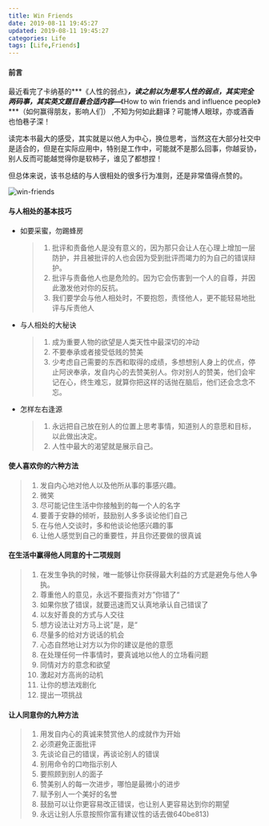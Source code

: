 ```yaml
---
title: Win Friends
date: 2019-08-11 19:45:27
updated: 2019-08-11 19:45:27
categories: Life
tags: [Life,Friends]
---
```


#### 前言

 最近看完了卡纳基的***《人性的弱点》***，读之前以为是写人性的弱点，其实完全两码事，其实英文题目最合适内容—***《How to win friends and influence people》***（如何赢得朋友，影响人们） ,不知为何如此翻译？可能博人眼球，亦或酒香也怕巷子深！

读完本书最大的感受，其实就是以他人为中心，换位思考，当然这在大部分社交中是适合的，但是在实际应用中，特别是工作中，可能就不是那么回事，你越妥协，别人反而可能越觉得你是软柿子，谁见了都想捏！

但总体来说，该书总结的与人很相处的很多行为准则，还是非常值得点赞的。

![win-friends](https://lairdli.top/images/win-friends.jpg)

<!--more-->

#### 与人相处的基本技巧

- 如要采蜜，勿踢蜂房
  >1. 批评和责备他人是没有意义的，因为那只会让人在心理上增加一层防护，并且被批评的人也会因为受到批评而竭力的为自己的错误辩护。
  >2. 批评与责备他人也是危险的。因为它会伤害到一个人的自尊，并因此激发他对你的反抗。
  >3. 我们要学会与他人相处时，不要抱怨，责怪他人，更不能轻易地批评与斥责他人
- 与人相处的大秘诀
  >1. 成为重要人物的欲望是人类天性中最深切的冲动
  >2. 不要奉承或者接受低贱的赞美
  >3. 少考虑自己需要的东西和取得的成绩，多想想别人身上的优点，停止阿谀奉承，发自内心的去赞美别人。你对别人的赞美，他们会牢记在心，终生难忘，就算你把这样的话抛在脑后，他们还会念念不忘。
- 怎样左右逢源
  >1. 永远把自己放在别人的位置上思考事情，知道别人的意愿和目标，以此做出决定。
  >2. 人性中最大的渴望就是展示自己。

#### 使人喜欢你的六种方法

>1. 发自内心地对他人以及他所从事的事感兴趣。
>2. 微笑
>3. 尽可能记住生活中你接触到的每一个人的名字
>4. 要善于安静的倾听，鼓励别人多多谈论他们自己
>5. 在与他人交谈时，多和他谈论他感兴趣的事
>6. 让他人感觉到自己的重要性，并且你还要做的很真诚

#### 在生活中赢得他人同意的十二项规则

>1. 在发生争执的时候，唯一能够让你获得最大利益的方式是避免与他人争执。
>2. 尊重他人的意见，永远不要指责对方”你错了“
>3. 如果你放了错误，就要迅速而又认真地承认自己错误了
>4. 以友好善良的方式与人交往
>5. 想方设法让对方马上说”是，是“
>6. 尽量多的给对方说话的机会
>7. 心态自然地让对方以为你的建议是他的意愿
>8. 在处理任何一件事情时，要真诚地以他人的立场看问题
>9. 同情对方的意念和欲望
>10. 激起对方高尚的动机
>11. 让你的想法戏剧化
>12. 提出一项挑战

#### 让人同意你的九种方法

>1. 用发自内心的真诚来赞赏他人的成就作为开始
>2. 必须避免正面批评
>3. 先谈论自己的错误，再谈论别人的错误
>4. 别用命令的口吻指示别人
>5. 要照顾到别人的面子
>6. 赞美别人的每一次进步，哪怕是最微小的进步
>7. 赋予别人一个美好的名誉
>8. 鼓励可以让你更容易改正错误，也让别人更容易达到你的期望
>9. 永远让别人乐意按照你富有建议性的话去做640be813)
